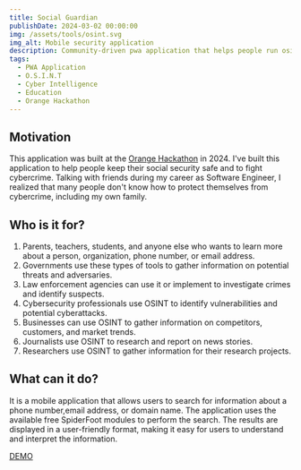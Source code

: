 ```yaml
---
title: Social Guardian
publishDate: 2024-03-02 00:00:00
img: /assets/tools/osint.svg
img_alt: Mobile security application
description: Community-driven pwa application that helps people run osint research.
tags:
  - PWA Application
  - O.S.I.N.T
  - Cyber Intelligence
  - Education
  - Orange Hackathon
---
```


## Motivation
This application was built at the [Orange Hackathon](https://www.orange.com/) in 2024.
I've built this application to help people keep their social security safe and to fight cybercrime.
Talking with friends during my career as Software Engineer, I realized that many people don't know how to protect themselves from cybercrime, including my own family.


## Who is it for?
1. Parents, teachers, students, and anyone else who wants to learn more about a person, organization, phone number, or email address.
2. Governments use these types of tools to gather information on potential threats and adversaries.
3. Law enforcement agencies can use it or implement to investigate crimes and identify suspects.
4. Cybersecurity professionals use OSINT to identify vulnerabilities and potential cyberattacks.
5. Businesses can use OSINT to gather information on competitors, customers, and market trends.
6. Journalists use OSINT to research and report on news stories.
7. Researchers use OSINT to gather information for their research projects.


## What can it do?
It is a mobile application that allows users to search for information about a phone number,email address, or domain name.
The application uses the available free SpiderFoot modules to perform the search.
The results are displayed in a user-friendly format, making it easy for users to understand and interpret the information.


[DEMO](https://socialguardian.izdrail.com)